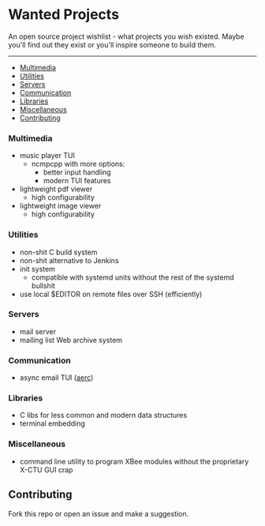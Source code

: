Wanted Projects
===============
An open source project wishlist - what projects you wish existed. Maybe you'll find out they exist or you'll inspire someone to build them.

-----------------
- [Multimedia](#multimedia)
- [Utilities](#utilities)
- [Servers](#servers)
- [Communication](#communication)
- [Libraries](#libraries)
- [Miscellaneous](#miscellaneous)
- [Contributing](#contributing)

### Multimedia
* music player TUI
  * ncmpcpp with more options:
    * better input handling
    * modern TUI features
* lightweight pdf viewer
  * high configurability
* lightweight image viewer
  * high configurability

### Utilities
* non-shit C build system
* non-shit alternative to Jenkins
* init system
  * compatible with systemd units without the rest of the systemd bullshit
* use local $EDITOR on remote files over SSH (efficiently)

### Servers
* mail server
* mailing list Web archive system

### Communication
* async email TUI ([aerc](https://github.com/SirCmpwn/aerc))

### Libraries
* C libs for less common and modern data structures
* terminal embedding

### Miscellaneous
* command line utility to program XBee modules without the proprietary X-CTU GUI crap

## Contributing
Fork this repo or open an issue and make a suggestion.
